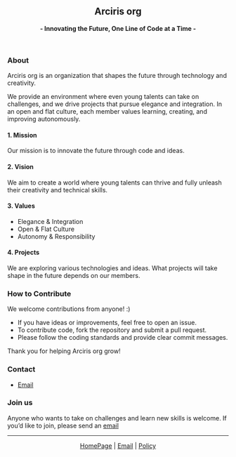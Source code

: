 <h2 align="center">Arciris org</h2>
<p align="center"><strong>- Innovating the Future, One Line of Code at a Time -</strong></p>
<br />

### About
Arciris org is an organization that shapes the future through technology and creativity.

We provide an environment where even young talents can take on challenges,
and we drive projects that pursue elegance and integration. In an open and flat culture,
each member values learning, creating, and improving autonomously.

#### 1. Mission
Our mission is to innovate the future through code and ideas.

#### 2. Vision
We aim to create a world where young talents can thrive and fully unleash their creativity and technical skills.

#### 3. Values
- Elegance & Integration
- Open & Flat Culture
- Autonomy & Responsibility

#### 4. Projects
We are exploring various technologies and ideas. What projects will take shape in the future depends on our members.

### How to Contribute
We welcome contributions from anyone! :)

- If you have ideas or improvements, feel free to open an issue.  
- To contribute code, fork the repository and submit a pull request.  
- Please follow the coding standards and provide clear commit messages.  

Thank you for helping Arciris org grow!

### Contact
- [Email](mailto:info@mail.arciris.org)

### Join us
Anyone who wants to take on challenges and learn new skills is welcome. If you’d like to join, please send an [email](mailto:info@mail.arciris.org)

------

<div align="center">
    <a href="https://arciris.org">HomePage</a>  |
    <a href="mailto:info@mail.arciris.org">Email</a> |
    <a href="https://github.com/Arciris-org/.github/blob/main/profile/POLICY.md">Policy</a>
</div>